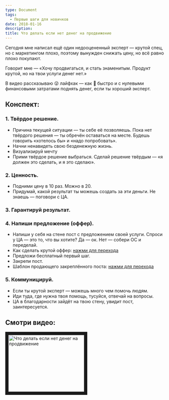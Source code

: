 ```yaml
---
type: Document
tags:
  - Первые шаги для новичков
date: 2018-01-16
description: 
title: Что делать если нет денег на продвижение
---
```


Сегодня мне написал ещё один недооцененный эксперт — крутой спец, но с маркетингом плохо, поэтому вынужден снижать цену, но всё равно плохо покупают.

Говорит мне — «Хочу продвигаться, и стать знаменитым. Продукт крутой, но на твои услуги денег нет.»

В видео рассказываю 😜 лайфхак — как 🐌 быстро и с нулевыми финансовыми затратами поднять денег, если ты хороший эксперт.

## Конспект:

### 1. Твёрдое решение.

- Причина текущей ситуации — ты себе её позволяешь. Пока нет твёрдого решения — ты обречён оставаться на месте. Будешь говорить «хотелось бы» и «надо попробовать».
- Начни ненавидеть свою безденежную жизнь.
- Визуализируй мечту
- Прими твёрдое решение выбраться. Сделай решение твёрдым — «я должен это сделать, и я это сделаю».

### 2. Ценность.

- Подними цену в 10 раз. Можно в 20.
- Придумай, какой результат ты можешь создать за эти деньги. Не знаешь — поговори с ЦА.

### 3. Гарантируй результат.

### 4. Напиши предложение (оффер).

- Напиши у себя на стене пост с предложением своей услуги. Спроси у ЦА — это то, что вы хотите? Да — ок. Нет — собери ОС и переделай.
- Как сделать крутой оффер: [нажми для перехода](https://vk.cc/70i5Ly)
- Предложи бесплатный первый шаг.
- Закрепи пост.
- Шаблон продающего закреплённого поста: [нажми для перехода](https://vk.cc/70iTk0)

### 5. Коммуницируй.

- Если ты крутой эксперт — можешь много чем помочь людям.
- Иди туда, где нужна твоя помощь, тусуйся, отвечай на вопросы.
- ЦА в благодарности зайдёт на твою стену, увидит пост, заинтересуется.

## Смотри видео:

<a href="http://www.youtube.com/watch?feature=player_embedded&v=O_paTwH56-0
" target="_blank"><img src="http://img.youtube.com/vi/O_paTwH56-0/0.jpg" 
alt="Что делать если нет денег на продвижение" width="240" height="180" border="10" /></a>
